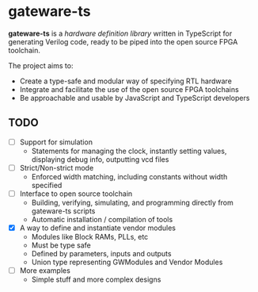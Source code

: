# gateware-ts

**gateware-ts** is a *hardware definition library* written in TypeScript for generating Verilog code, ready to be piped into the open source FPGA toolchain.

The project aims to:

- Create a type-safe and modular way of specifying RTL hardware
- Integrate and facilitate the use of the open source FPGA toolchains
- Be approachable and usable by JavaScript and TypeScript developers

## TODO

- [ ] Support for simulation
  - Statements for managing the clock, instantly setting values, displaying debug info, outputting vcd files
- [ ] Strict/Non-strict mode
  - Enforced width matching, including constants without width specified
- [ ] Interface to open source toolchain
  - Building, verifying, simulating, and programming directly from gateware-ts scripts
  - Automatic installation / compilation of tools
- [x] A way to define and instantiate vendor modules
  - Modules like Block RAMs, PLLs, etc
  - Must be type safe
  - Defined by parameters, inputs and outputs
  - Union type representing GWModules and Vendor Modules
- [ ] More examples
  - Simple stuff and more complex designs